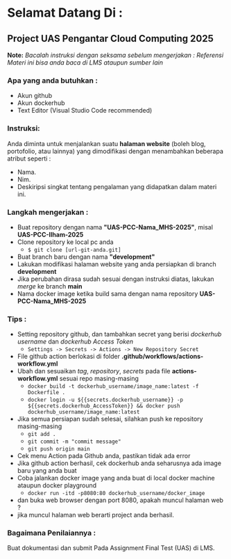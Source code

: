 # Selamat Datang Di :
## Project UAS Pengantar Cloud Computing 2025

**Note:** 
*Bacalah instruksi dengan seksama sebelum mengerjakan :*
*Referensi Materi ini bisa anda baca di LMS ataupun sumber lain*

### Apa yang anda butuhkan :
- Akun github
- Akun dockerhub
- Text Editor (Visual Studio Code recommended)

### Instruksi:
Anda diminta untuk menjalankan suatu **halaman website** (boleh blog, portofolio, atau lainnya) yang dimodifikasi  dengan menambahkan beberapa atribut seperti :
- Nama.
- Nim.
- Deskiripsi singkat tentang pengalaman yang didapatkan dalam materi ini.

### Langkah mengerjakan :
- Buat repository dengan nama **"UAS-PCC-Nama_MHS-2025"**, misal **UAS-PCC-Ilham-2025**
- Clone repository ke local pc anda
  - `$ git clone [url-git-anda.git]`
- Buat branch baru dengan nama **"development"**
- Lakukan modifikasi halaman website yang anda persiapkan di branch **development**
- Jika perubahan dirasa sudah sesuai dengan instruksi diatas, lakukan *merge* ke branch **main**
- Nama docker image ketika build sama dengan nama repository **UAS-PCC-Nama_MHS-2025**

### Tips :
- Setting repository github, dan tambahkan secret yang berisi _dockerhub username_ dan _dockerhub Access Token_
  - `Settings -> Secrets -> Actions -> New Repository Secret`
- File github action berlokasi di folder **.github/workflows/actions-workflow.yml**
- Ubah dan sesuaikan _tag_, _repository_, _secrets_ pada file **actions-workflow.yml** sesuai repo masing-masing
  - `docker build -t dockerhub_username/image_name:latest -f Dockerfile .`
  - `docker login -u ${{secrets.dockerhub_username}} -p ${{secrets.dockerhub_AccessToken}} && docker push dockerhub_username/image_name:latest`
- Jika semua persiapan sudah selesai, silahkan push ke repository masing-masing
  - `git add .`
  - `git commit -m "commit message"`
  - `git push origin main`
- Cek menu Action pada Github anda, pastikan tidak ada error
- Jika github action berhasil, cek dockerhub anda seharusnya ada image baru yang anda buat
- Coba jalankan docker image yang anda buat di local docker machine ataupun docker playground
  - `docker run -itd -p8080:80 dockerhub_username/docker_image`
- dan buka web browser dengan port 8080, apakah muncul halaman web ?
- jika muncul halaman web berarti project anda berhasil.

### Bagaimana Penilaiannya :
Buat dokumentasi dan submit Pada Assignment Final Test (UAS) di LMS.
